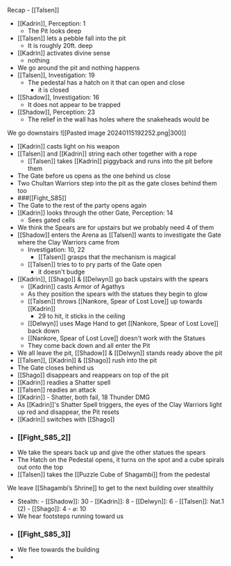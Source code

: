 Recap - [[Talsen]]

- [[Kadrin]], Perception: 1
	- The Pit looks deep
- [[Talsen]] lets a pebble fall into the pit
	- It is roughly 20ft. deep
- [[Kadrin]] activates divine sense
	- nothing
- We go around the pit and nothing happens
- [[Talsen]], Investigation: 19
	- The pedestal has a hatch on it that can open and close
		- it is closed
- [[Shadow]], Investigation: 16
	- It does not appear to be trapped
- [[Shadow]], Perception: 23
	- The relief in the wall has holes where the snakeheads would be

We go downstairs
![[Pasted image 20240115192252.png|300]]
- [[Kadrin]] casts light on his weapon
- [[Talsen]] and [[Kadrin]] string each other together with a rope
	- [[Talsen]] takes [[Kadrin]] piggyback and runs into the pit before them
- The Gate before us opens as the one behind us close
- Two Chultan Warriors step into the pit as the gate closes behind them too
-  ###[[Fight_S85]]
- The Gate to the rest of the party opens again
- [[Kadrin]] looks through the other Gate, Perception: 14
	- Sees gated cells
- We think the Spears are for upstairs but we probably need 4 of them
- [[Shadow]] enters the Arena as [[Talsen]] wants to investigate the Gate where the Clay Warriors came from
	- Investigation: 10, 22
		- [[Talsen]] grasps that the mechanism is magical
	- [[Talsen]] tries to to pry parts of the Gate open
		- it doesn't budge
- [[Kadrin]], [[Shago]] & [[Delwyn]] go back upstairs with the spears
	- [[Kadrin]] casts Armor of Agathys
	- As they position the spears with the statues they begin to glow
	- [[Talsen]] throws [[Nankore, Spear of Lost Love]] up towards [[Kadrin]]
		- 29 to hit, it sticks in the ceiling
	- [[Delwyn]] uses Mage Hand to get [[Nankore, Spear of Lost Love]] back down
	- [[Nankore, Spear of Lost Love]] doesn't work with the Statues
	- They come back down and all enter the Pit
- We all leave the pit, [[Shadow]] & [[Delwyn]] stands ready above the pit
- [[Talsen]], [[Kadrin]] & [[Shago]] rush into the pit
- The Gate closes behind us
- [[Shago]] disappears and reappears on top of the pit
- [[Kadrin]] readies a Shatter spell
- [[Talsen]] readies an attack
- [[Kadrin]] - Shatter, both fail, 18 Thunder DMG
- As [[Kadrin]]'s Shatter Spell triggers, the eyes of the Clay Warriors light up red and disappear, the Pit resets
- [[Kadrin]] switches with [[Shago]]
- ### [[Fight_S85_2]]
- We take the spears back up and give the other statues the spears
- The Hatch on the Pedestal opens, it turns on the spot and a cube spirals out onto the top
- [[Talsen]] takes the [[Puzzle Cube of Shagambi]] from the pedestal

We leave [[Shagambi’s Shrine]] to get to the next building over stealthily
- Stealth:
		- [[Shadow]]: 30
		- [[Kadrin]]: 8
		- [[Delwyn]]: 6
		- [[Talsen]]: Nat.1 (2)
		- [[Shago]]: 4
			- ⌀: 10
- We hear footsteps running toward us
- ### [[Fight_S85_3]]
- We flee towards the building
- 